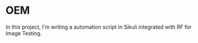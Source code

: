 # OEM
In this project, I'm writing a automation script in Sikuli integrated with RF for Image Testing.
